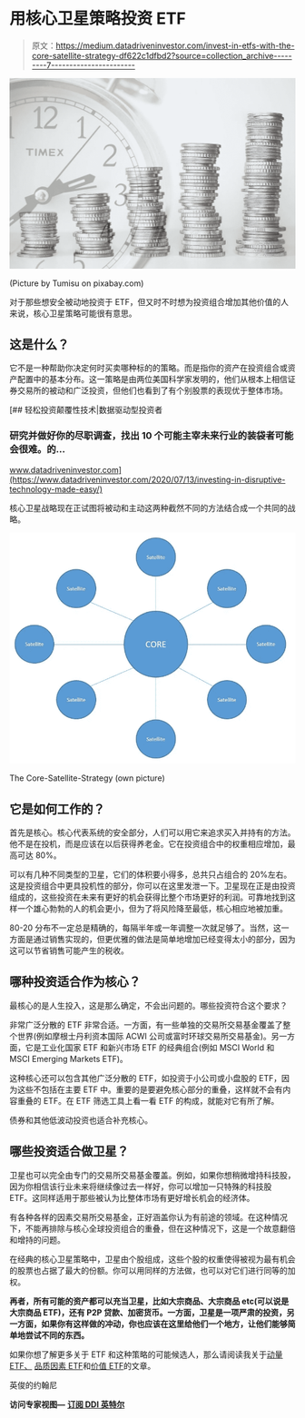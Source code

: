# 用核心卫星策略投资 ETF

> 原文：<https://medium.datadriveninvestor.com/invest-in-etfs-with-the-core-satellite-strategy-df622c1dfbd2?source=collection_archive---------7----------------------->

![](img/68dd03325ad734ee12636e0749fe3cdd.png)

(Picture by Tumisu on pixabay.com)

对于那些想安全被动地投资于 ETF，但又时不时想为投资组合增加其他价值的人来说，核心卫星策略可能很有意思。

## 这是什么？

它不是一种帮助你决定何时买卖哪种标的的策略。而是指你的资产在投资组合或资产配置中的基本分布。这一策略是由两位美国科学家发明的，他们从根本上相信证券交易所的被动和广泛投资，但他们也看到了有个别股票的表现优于整体市场。

[](https://www.datadriveninvestor.com/2020/07/13/investing-in-disruptive-technology-made-easy/) [## 轻松投资颠覆性技术|数据驱动型投资者

### 研究并做好你的尽职调查，找出 10 个可能主宰未来行业的装袋者可能会很难。的…

www.datadriveninvestor.com](https://www.datadriveninvestor.com/2020/07/13/investing-in-disruptive-technology-made-easy/) 

核心卫星战略现在正试图将被动和主动这两种截然不同的方法结合成一个共同的战略。

![](img/c01101acaa0f330480f2bd3e36164ef4.png)

The Core-Satellite-Strategy (own picture)

## 它是如何工作的？

首先是核心。核心代表系统的安全部分，人们可以用它来追求买入并持有的方法。他不是在投机，而是应该在以后获得养老金。它在投资组合中的权重相应增加，最高可达 80%。

可以有几种不同类型的卫星，它们的体积要小得多，总共只占组合的 20%左右。这是投资组合中更具投机性的部分，你可以在这里发泄一下。卫星现在正是由投资组成的，这些投资在未来有更好的机会获得比整个市场更好的利润。可靠地找到这样一个雄心勃勃的人的机会更小，但为了将风险降至最低，核心相应地被加重。

80-20 分布不一定总是精确的，每隔半年或一年调整一次就足够了。当然，这一方面是通过销售实现的，但更优雅的做法是简单地增加已经变得太小的部分，因为这可以节省销售可能产生的税收。

## 哪种投资适合作为核心？

最核心的是人生投入，这是那么确定，不会出问题的。哪些投资符合这个要求？

非常广泛分散的 ETF 非常合适。一方面，有一些单独的交易所交易基金覆盖了整个世界(例如摩根士丹利资本国际 ACWI 公司或富时环球交易所交易基金)。另一方面，它是工业化国家 ETF 和新兴市场 ETF 的经典组合(例如 MSCI World 和 MSCI Emerging Markets ETF)。

这种核心还可以包含其他广泛分散的 ETF，如投资于小公司或小盘股的 ETF，因为这些不包括在主要 ETF 中。重要的是要避免核心部分的重叠，这样就不会有内容重叠的 ETF。在 ETF 筛选工具上看一看 ETF 的构成，就能对它有所了解。

债券和其他低波动投资也适合补充核心。

## 哪些投资适合做卫星？

卫星也可以完全由专门的交易所交易基金覆盖。例如，如果你想稍微增持科技股，因为你相信该行业未来将继续像过去一样好，你可以增加一只特殊的科技股 ETF。这同样适用于那些被认为比整体市场有更好增长机会的经济体。

有各种各样的因素交易所交易基金，正好涵盖你认为有前途的领域。在这种情况下，不能再排除与核心全球投资组合的重叠，但在这种情况下，这是一个故意翻倍和增持的问题。

在经典的核心卫星策略中，卫星由个股组成，这些个股的权重使得被视为最有机会的股票也占据了最大的份额。你可以用同样的方法做，也可以对它们进行同等的加权。

**再者，所有可能的资产都可以充当卫星，比如大宗商品、大宗商品 etc(可以说是大宗商品 ETF)，还有 P2P 贷款、加密货币。一方面，卫星是一项严肃的投资，另一方面，如果你有这样做的冲动，你也应该在这里给他们一个地方，让他们能够简单地尝试不同的东西。**

如果你想了解更多关于 ETF 和这种策略的可能候选人，那么请阅读我关于[动量 ETF、](https://medium.com/makingofamillionaire/how-well-are-momentum-etfs-doing-in-the-crisis-38ef89a91de6) [品质因素 ETF](https://medium.com/makingofamillionaire/how-to-get-more-out-of-your-money-with-the-nobel-prize-winning-strategy-69c1c51f662b)和[价值 ETF](https://medium.com/makingofamillionaire/the-10-best-value-etfs-invest-like-warren-buffett-4727aaccf8a1)的文章。

英俊的约翰尼

**访问专家视图—** [**订阅 DDI 英特尔**](https://datadriveninvestor.com/ddi-intel)
